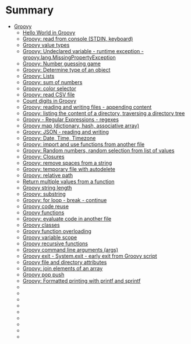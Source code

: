 # Summary

- [Groovy](./index.md)
  - [Hello World in Groovy](./groovy-hello-world.md)
  - [Groovy: read from console (STDIN, keyboard)](./groovy-read-from-stdin.md)
  - [Groovy value types](./groovy-types.md)
  - [Groovy: Undeclared variable - runtime exception - groovy.lang.MissingPropertyException](./groovy-undeclared-variable.md)
  - [Groovy: Number guessing game](./groovy-number-guessing-game.md)
  - [Groovy: Determine type of an object](./groovy-determine-type-of-object.md)
  - [Groovy: Lists](./groovy-lists.md)
  - [Groovy: sum of numbers](./groovy-sum-of-numbers.md)
  - [Groovy: color selector](./groovy-color-selector.md)
  - [Groovy: read CSV file](./groovy-read-csv-file.md)
  - [Count digits in Groovy](./groovy-count-digits.md)
  - [Groovy: reading and writing files - appending content](./groovy-files.md)
  - [Groovy: listing the content of a directory, traversing a directory tree](./groovy-directory-listing.md)
  - [Groovy - Regular Expressions - regexes](./groovy-regex.md)
  - [Groovy map (dictionary, hash, associative array)](./groovy-map.md)
  - [Groovy: JSON - reading and writing](./groovy-json.md)
  - [Groovy: Date, Time, Timezone](./groovy-date-time.md)
  - [Groovy: import and use functions from another file](./groovy-import-functions-from-another-file.md)
  - [Groovy: Random numbers, random selection from list of values](./groovy-random-numbers.md)
  - [Groovy: Closures](./groovy-closures.md)
  - [Groovy: remove spaces from a string](./groovy-remove-spaces-from-string.md)
  - [Groovy: temporary file with autodelete](./groovy-temporary-file.md)
  - [Groovy: relative path](./groovy-relative-path.md)
  - [Return multiple values from a function](./groovy-return-multiple-values-from-function.md)
  - [Groovy string length](./groovy-string-length.md)
  - [Groovy: substring](./groovy-substring.md)
  - [Groovy: for loop - break - continue](./groovy-for-loop-break-continue.md)
  - [Groovy code reuse](./groovy-code-reuse.md)
  - [Groovy functions](./groovy-functions.md)
  - [Groovy: evaluate code in another file](./groovy-evaluate-code-in-other-files.md)
  - [Groovy classes](./groovy-classes.md)
  - [Groovy function overloading](./groovy-function-overloading.md)
  - [Groovy variable scope](./groovy-variable-scope.md)
  - [Groovy recursive functions](./groovy-recursive-functions.md)
  - [Groovy command line arguments (args)](./groovy-command-line-arguments.md)
  - [Groovy exit - System.exit - early exit from Groovy script](./groovy-exit.md)
  - [Groovy file and directory attributes](./groovy-file-and-directory-attributes.md)
  - [Groovy: join elements of an array](./groovy-join.md)
  - [Groovy pop push](./groovy-pop-push.md)
  - [Groovy: Formatted printing with printf and sprintf](./groovy-printf.md)
  - [](./groovy-system-properties.md)
  - [](./groovy-path-to-current-script.md)
  - [](./groovy-exception-handling.md)
  - [](./groovy-throw-exception.md)
  - [](./groovy-casting.md)
  - [](./groovy-unicode.md)
  - [](./groovy-import-standard-libraries.md)
  - [](./groovy-iterate-over-map-keys.md)
  - [](./groovy-map-keys-as-arraylist.md)

